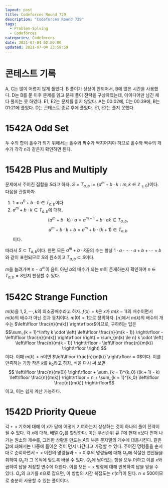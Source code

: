 ```yaml
---
layout: post
title: Codeforces Round 729
description: "Codeforces Round 729"
tags:
  - Problem-Solving
  - Codeforces
categories: Codeforces
date: 2021-07-04 02:00:00
updated: 2021-07-04 23:59:59
---
```


# 콘테스트 기록

A, C는 많이 어렵지 않게 풀었다. B 풀이가 상상이 안되어서, B에 많은 시간을 사용했다. D는 B를 푼 이후 문제를 읽고 문제 풀이 전략을 구상하였는데, 아이디어만 남긴 채 다 풀지는 못 하였다. E1, E2는 문제를 읽지 않았다. A는 00:02에, C는 00:39에, B는 01:21에 풀었다. D는 콘테스트 종료 후에 풀었다. E1, E2는 풀지 못했다.

# 1542A Odd Set

두 수의 합이 홀수가 되기 위해서는 홀수와 짝수가 짝지어져야 하므로 홀수와 짝수의 개수가 각각 $n$과 같은지 확인하면 된다.

# 1542B Plus and Multiply

문제에서 주어진 집합을 $S$라고 하자. $S = T_{a, b} := \{a^m + b \cdot k: m, k \in \mathbb{Z}_{\ge 0}\}$이다. 다음을 관찰하자.
1. $1 = a^0 + b \cdot 0 \in T_{a, b}$이다.
2. $a^m + b \cdot k \in T_{a, b}$에 대해, 
$$(a^m + b \cdot k) \cdot a = a^{m + 1} + b \cdot ak \in T_{a, b},$$ 
$$a^m + b \cdot k + b = a^m + b \cdot (k + 1) \in T_{a, b}$$
이다.

따라서 $S \subset T_{a, b}$이다. 한편 모든 $a^m + b \cdot k$꼴의 수는 항상 $1 \cdot a \cdot \cdots \cdot a + b + \cdots + b$와 같이 표현되므로 $S$의 원소이고 $T_{a, b} \subset S$이다.

$m$을 늘려가며 $n - a^m$이 음이 아닌 $b$의 배수가 되는 $m$이 존재하는지 확인하여 $n \in T_{a, b} = S$인지 판정할 수 있다.

# 1542C Strange Function

$m(k)$을 $1, 2, \cdots, k$의 최소공배수라고 하자. $f(x) = k$은 $x$가 $m(k - 1)$의 배수이면서 $m(k)$의 배수가 아닌 것과 동치이다. $m(0) = 1$으로 정의하자. $[n]$에서 $m(k)$의 배수의 개수는 $\left\lfloor \frac{n}{m(k)} \right\rfloor$이므로, 구하려는 답은 
$$\sum_{k = 1}^\infty k \cdot \left( \left\lfloor \frac{n}{m(k - 1)} \right\rfloor - \left\lfloor \frac{n}{m(k)} \right\rfloor \right) = \sum_{m(k) \le n} k \cdot \left( \left\lfloor \frac{n}{m(k - 1)} \right\rfloor - \left\lfloor \frac{n}{m(k)} \right\rfloor \right) $$
이다. 이때 $m(k) > n$이면 $\left\lfloor \frac{n}{m(k)} \right\rfloor = 0$이다. 이를 만족하는 가장 작은 $k$를 $k_0$라고 하자. 식을 다시 써 보면 
$$ \left\lfloor \frac{n}{m(0)} \right\rfloor + \sum_{k = 1}^{k_0} ((k + 1) - k) \left\lfloor \frac{n}{m(k)} \right\rfloor = n + \sum_{k = 1}^{k_0} \left\lfloor \frac{n}{m(k)} \right\rfloor$$
이고, 이는 쉽게 계산 가능하다.

# 1542D Priority Queue

각 `+ x` 기호에 대해 이 $x$가 답에 어떻게 기여하는지 상상하는 것이 하나의 풀이 전략이 될 수 있다. 각 $x$에 대해, 배열 $Q_x$를 할당한다. 이는 우선순위 큐 $T$에 현재 $x$보다 먼저 나가는 원소의 개수를, 그러한 상황을 만드는 $A$의 부분 문자열의 개수에 대응시킨다. 같은 값에 대해서는 나중에 들어온 것이 먼저 나간다고 가정할 수 있다. 주어진 명령들을 순서대로 순회하면서 `+ x` 이전의 명령들과 `+ x` 이후의 명령들에 대해 $Q_x$에 적절한 연산들을 취하여 $Q_x$가 그 목적에 맞도록 바꿀 수 있다. $Q_x$에 남아있는 항을 모두 더하고 이를 $x$와 곱하여 답을 저장할 변수에 더한다. 이를 모든 `+ x` 명령에 대해 반복하여 답을 얻을 수 있다. $Q_x$의 크기를 $n$으로 잡으면, 이 방법의 시간 복잡도는 $\mathcal{O}(n^3)$이 된다. $n \le 500$이므로 충분히 사용할 수 있는 풀이이다.